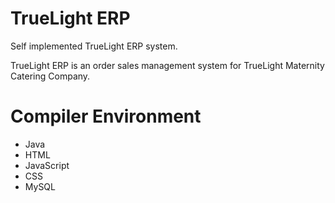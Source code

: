 # TrueLight ERP
 Self implemented TrueLight ERP system. 
 
 TrueLight ERP is an order sales management system for TrueLight Maternity Catering Company.
 
# Compiler Environment

* Java
* HTML
* JavaScript
* CSS
* MySQL
